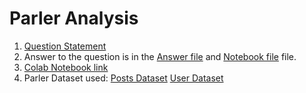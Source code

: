 # Parler Analysis

1. [Question Statement](Question.pdf) 
2. Answer to the question is in the [Answer file](Answer.pdf) and [Notebook file](Parler.ipynb) file.
3. [Colab Notebook link](https://colab.research.google.com/drive/1cQbtjleDCcSGe8m_7XrnXqR5wM82DGgL)
4. Parler Dataset used: [Posts Dataset](Dataset/parler_postsData.csv) [User Dataset](Dataset/parler_userData.csv)